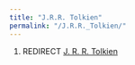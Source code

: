 ```yaml
---
title: "J.R.R. Tolkien"
permalink: "/J.R.R._Tolkien/"
---
```


1.  REDIRECT [J. R. R. Tolkien](J._R._R._Tolkien "wikilink")